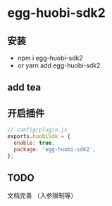 # egg-huobi-sdk2


## 安装
- npm i egg-huobi-sdk2
- or yarn add egg-huobi-sdk2

## add tea

## 开启插件

```js
// config/plugin.js
exports.huobiSdk = {
  enable: true,
  package: 'egg-huobi-sdk2',
};
```



## TODO 
 文档完善 （入参限制等）

